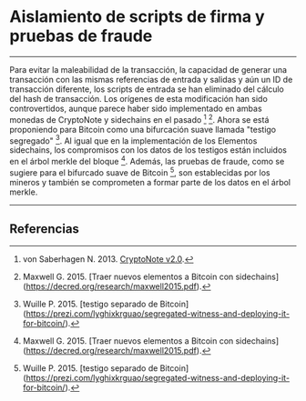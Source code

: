 # Aislamiento de scripts de firma y pruebas de fraude

---

Para evitar la maleabilidad de la transacción, la capacidad de generar una transacción con las mismas referencias de entrada y salidas y aún un ID de transacción diferente, los scripts de entrada se han eliminado del cálculo del hash de transacción. Los orígenes de esta modificación han sido controvertidos, aunque parece haber sido implementado en ambas monedas de CryptoNote y sidechains en el pasado [^1] [^2]. Ahora se está proponiendo para Bitcoin como una bifurcación suave llamada "testigo segregado" [^3]. Al igual que en la implementación de los Elementos sidechains, los compromisos con los datos de los testigos están incluidos en el árbol merkle del bloque [^2]. Además, las pruebas de fraude, como se sugiere para el bifurcado suave de Bitcoin [^3], son establecidas por los mineros y también se comprometen a formar parte de los datos en el árbol merkle.

---

## <i class="fa fa-book"></i> Referencias

[^1]: von Saberhagen N. 2013. [CryptoNote v2.0](https://decred.org/research/saberhagen2013.pdf).
[^2]: Maxwell G. 2015. [Traer nuevos elementos a Bitcoin con sidechains] (https://decred.org/research/maxwell2015.pdf).
[^3]: Wuille P. 2015. [testigo separado de Bitcoin] (https://prezi.com/lyghixkrguao/segregated-witness-and-deploying-it-for-bitcoin/).
